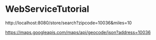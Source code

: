 # WebServiceTutorial

http://localhost:8080/store/search?zipcode=10036&miles=10

https://maps.googleapis.com/maps/api/geocode/json?address=10036
